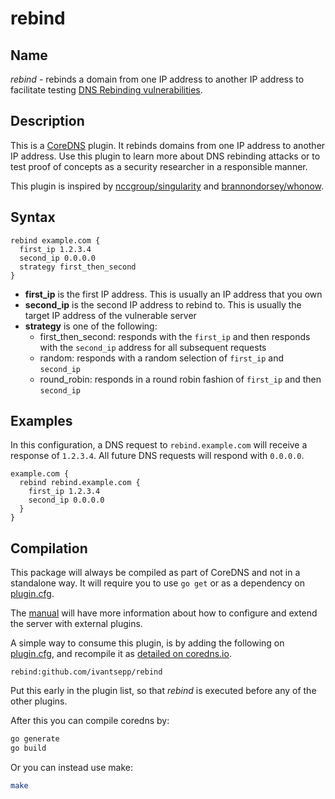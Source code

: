 # rebind

## Name

*rebind* - rebinds a domain from one IP address to another IP address to facilitate testing [DNS Rebinding vulnerabilities](https://en.wikipedia.org/wiki/DNS_rebinding).

## Description

This is a [CoreDNS](https://github.com/coredns/coredns/) plugin. It rebinds domains from one IP address to another IP address. Use this plugin to learn more about DNS rebinding attacks or to test proof of concepts as a security researcher in a responsible manner.

This plugin is inspired by [nccgroup/singularity](https://github.com/nccgroup/singularity) and [brannondorsey/whonow](https://github.com/brannondorsey/whonow).


## Syntax

~~~ corefile
rebind example.com {
  first_ip 1.2.3.4
  second_ip 0.0.0.0
  strategy first_then_second
}
~~~

- **first_ip** is the first IP address. This is usually an IP address that you own
- **second_ip** is the second IP address to rebind to. This is usually the target IP address of the vulnerable server
- **strategy** is one of the following:
  - first_then_second: responds with the `first_ip` and then responds with the `second_ip` address for all subsequent requests
  - random: responds with a random selection of `first_ip` and `second_ip`
  - round_robin: responds in a round robin fashion of `first_ip` and then `second_ip`

## Examples

In this configuration, a DNS request to `rebind.example.com` will receive a response of `1.2.3.4`. All future DNS requests will respond with `0.0.0.0`.

~~~ corefile
example.com {
  rebind rebind.example.com {
    first_ip 1.2.3.4
    second_ip 0.0.0.0
  }
}
~~~

## Compilation

This package will always be compiled as part of CoreDNS and not in a standalone way. It will require you to use `go get` or as a dependency on [plugin.cfg](https://github.com/coredns/coredns/blob/master/plugin.cfg).

The [manual](https://coredns.io/manual/toc/#what-is-coredns) will have more information about how to configure and extend the server with external plugins.

A simple way to consume this plugin, is by adding the following on [plugin.cfg](https://github.com/coredns/coredns/blob/master/plugin.cfg), and recompile it as [detailed on coredns.io](https://coredns.io/2017/07/25/compile-time-enabling-or-disabling-plugins/#build-with-compile-time-configuration-file).

~~~
rebind:github.com/ivantsepp/rebind
~~~

Put this early in the plugin list, so that *rebind* is executed before any of the other plugins.

After this you can compile coredns by:

``` sh
go generate
go build
```

Or you can instead use make:

``` sh
make
```
